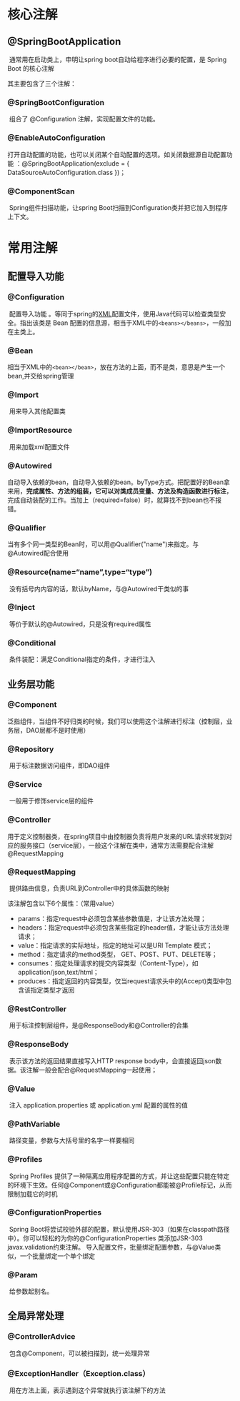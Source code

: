 # 核心注解 

## @SpringBootApplication 

​	通常用在启动类上，申明让spring boot自动给程序进行必要的配置，是 Spring Boot 的核心注解 

其主要包含了三个注解：

### @SpringBootConfiguration

​	组合了 @Configuration 注解，实现配置文件的功能。

### @EnableAutoConfiguration

​	打开自动配置的功能，也可以关闭某个自动配置的选项。如关闭数据源自动配置功能	：@SpringBootApplication(exclude = { DataSourceAutoConfiguration.class })；

### @ComponentScan

​	Spring组件扫描功能，让spring Boot扫描到Configuration类并把它加入到程序上下文。

# 常用注解 

## 配置导入功能 

### @Configuration 

​	配置导入功能 。等同于spring的[XML](https://so.csdn.net/so/search?q=XML&spm=1001.2101.3001.7020)配置文件，使用Java代码可以检查类型安全。指出该类是 Bean 配置的信息源，相当于XML中的`<beans></beans>`，一般加在主类上。 

### @Bean 

​	相当于XML中的`<bean></bean>`，放在方法的上面，而不是类，意思是产生一个bean,并交给spring管理

### @Import 

​	用来导入其他配置类

### @ImportResource 

​	用来加载xml配置文件 

### @Autowired 

​	自动导入依赖的bean，自动导入依赖的bean。byType方式。把配置好的Bean拿来用，**完成属性、方法的组装，它可以对类成员变量、方法及构造函数进行标注**，完成自动装配的工作。当加上（required=false）时，就算找不到bean也不报错。

### @Qualifier

​	当有多个同一类型的Bean时，可以用@Qualifier("name")来指定。与@Autowired配合使用

### @Resource(name=“name”,type=“type”) 

​	没有括号内内容的话，默认byName，与@Autowired干类似的事 

### @Inject 

​	等价于默认的@Autowired，只是没有required属性 

### @Conditional

​	条件装配：满足Conditional指定的条件，才进行注入

## 业务层功能 

### @Component 

​	泛指组件，当组件不好归类的时候，我们可以使用这个注解进行标注（控制层，业务层，DAO层都不是时使用）

### @Repository

​	用于标注数据访问组件，即DAO组件

### @Service

​	一般用于修饰service层的组件

### @Controller 

​	用于定义控制器类，在spring项目中由控制器负责将用户发来的URL请求转发到对应的服务接口（service层），一般这个注解在类中，通常方法需要配合注解@RequestMapping 

### @RequestMapping 

​	提供路由信息，负责URL到Controller中的具体函数的映射 

该注解包含以下6个属性：（常用value） 

- params：指定request中必须包含某些参数值是，才让该方法处理； 
- headers：指定request中必须包含某些指定的header值，才能让该方法处理请求；
- value：指定请求的实际地址，指定的地址可以是URI Template 模式； 
- method：指定请求的method类型， GET、POST、PUT、DELETE等； 
- consumes：指定处理请求的提交内容类型（Content-Type），如application/json,text/html； 
- produces：指定返回的内容类型，仅当request请求头中的(Accept)类型中包含该指定类型才返回 

### @RestController

​	用于标注控制层组件，是@ResponseBody和@Controller的合集

### @ResponseBody 

​	表示该方法的返回结果直接写入HTTP response body中，会直接返回json数据。该注解一般会配合@RequestMapping一起使用； 

### @Value 

​	注入 application.properties 或 application.yml 配置的属性的值 

### @PathVariable

​	路径变量，参数与大括号里的名字一样要相同

### @Profiles

​	Spring Profiles 提供了一种隔离应用程序配置的方式，并让这些配置只能在特定的环境下生效。任何@Component或@Configuration都能被@Profile标记，从而限制加载它的时机

### @ConfigurationProperties

​	Spring Boot将尝试校验外部的配置，默认使用JSR-303（如果在classpath路径中）。你可以轻松的为你的@ConfigurationProperties 类添加JSR-303 javax.validation约束注解。
        导入配置文件，批量绑定配置参数，与@Value类似，一个批量绑定一个单个绑定

### @Param

​	给参数起别名。

## 全局异常处理 

### @ControllerAdvice

​	包含@Component，可以被扫描到，统一处理异常

### @ExceptionHandler（Exception.class）

​	用在方法上面，表示遇到这个异常就执行该注解下的方法